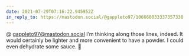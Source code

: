 ```yaml
---
date: 2021-07-29T07:16:22.945952Z
in_reply_to: https://mastodon.social/@gappleto97/106660033337357338
---
```

@ gappleto97@mastodon.social I’m thinking along those lines, indeed. It would certainly be lighter and more convenient to have a powder. I could even dehydrate some sauce. 🤔
